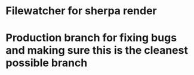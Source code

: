 # Filewatcher for sherpa render

# Production branch for fixing bugs and making sure this is the cleanest possible branch